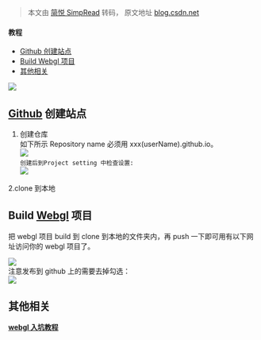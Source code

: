 > 本文由 [简悦 SimpRead](http://ksria.com/simpread/) 转码， 原文地址 [blog.csdn.net](https://blog.csdn.net/qq_26318597/article/details/112481452?spm=1001.2101.3001.6650.4&utm_medium=distribute.pc_relevant.none-task-blog-2%7Edefault%7ECTRLIST%7ERate-4-112481452-blog-119709396.235%5Ev38%5Epc_relevant_default_base&depth_1-utm_source=distribute.pc_relevant.none-task-blog-2%7Edefault%7ECTRLIST%7ERate-4-112481452-blog-119709396.235%5Ev38%5Epc_relevant_default_base&utm_relevant_index=5)

#### 教程

*   [Github 创建站点](#Github_3)
*   [Build Webgl 项目](#Build_Webgl_13)
*   [其他相关](#_20)

![](https://img-blog.csdnimg.cn/20210111181446319.png?x-oss-process=image/watermark,type_ZmFuZ3poZW5naGVpdGk,shadow_10,text_aHR0cHM6Ly9ibG9nLmNzZG4ubmV0L3FxXzI2MzE4NTk3,size_16,color_FFFFFF,t_70)

[Github](https://so.csdn.net/so/search?q=Github&spm=1001.2101.3001.7020) 创建站点
-----------------------------------------------------------------------------

1. 创建仓库  
如下所示 Repository name 必须用 xxx(userName).github.io。  
![](https://img-blog.csdnimg.cn/2021011118015729.png?x-oss-process=image/watermark,type_ZmFuZ3poZW5naGVpdGk,shadow_10,text_aHR0cHM6Ly9ibG9nLmNzZG4ubmV0L3FxXzI2MzE4NTk3,size_16,color_FFFFFF,t_70)  
`创建后到Project setting 中检查设置:`  
![](https://img-blog.csdnimg.cn/20210111180434806.png?x-oss-process=image/watermark,type_ZmFuZ3poZW5naGVpdGk,shadow_10,text_aHR0cHM6Ly9ibG9nLmNzZG4ubmV0L3FxXzI2MzE4NTk3,size_16,color_FFFFFF,t_70)

2.clone 到本地

Build [Webgl](https://so.csdn.net/so/search?q=Webgl&spm=1001.2101.3001.7020) 项目
-------------------------------------------------------------------------------

把 webgl 项目 build 到 clone 到本地的文件夹内，再 push 一下即可用有以下网址访问你的 webgl 项目了。

![](https://img-blog.csdnimg.cn/20210111180713816.png?x-oss-process=image/watermark,type_ZmFuZ3poZW5naGVpdGk,shadow_10,text_aHR0cHM6Ly9ibG9nLmNzZG4ubmV0L3FxXzI2MzE4NTk3,size_16,color_FFFFFF,t_70)  
注意发布到 github 上的需要去掉勾选：  
![](https://img-blog.csdnimg.cn/20210111180915198.png?x-oss-process=image/watermark,type_ZmFuZ3poZW5naGVpdGk,shadow_10,text_aHR0cHM6Ly9ibG9nLmNzZG4ubmV0L3FxXzI2MzE4NTk3,size_16,color_FFFFFF,t_70)

其他相关
----

[**webgl 入坑教程**](https://blog.csdn.net/qq_26318597/article/details/106069504)
